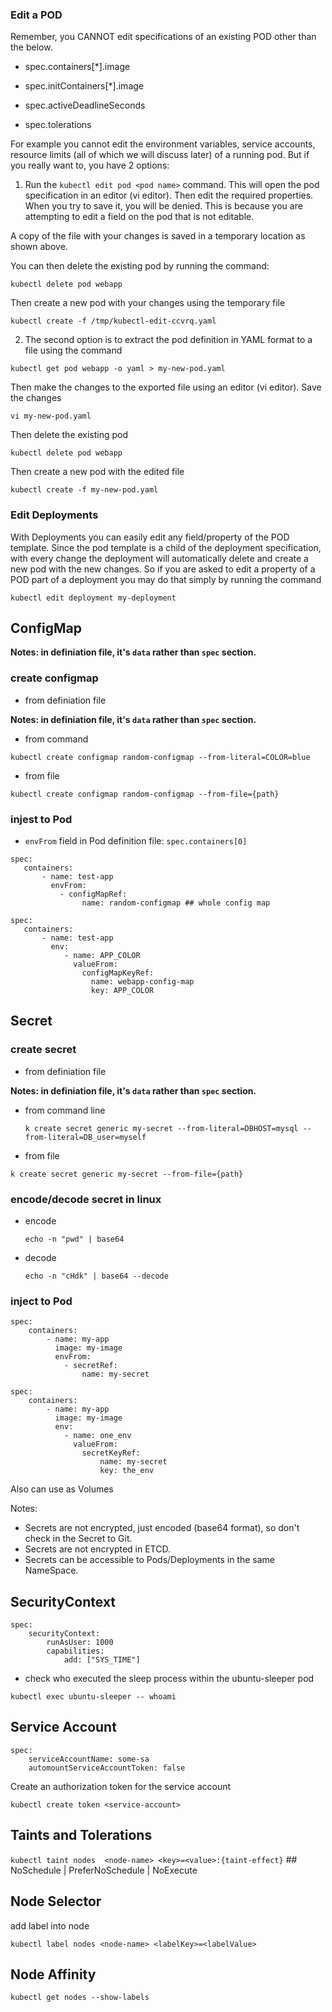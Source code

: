 ### Edit a POD

Remember, you CANNOT edit specifications of an existing POD other than the below.

- spec.containers[*].image

- spec.initContainers[*].image

- spec.activeDeadlineSeconds

- spec.tolerations

For example you cannot edit the environment variables, service accounts, resource limits (all of which we will discuss later) of a running pod. But if you really want to, you have 2 options:

1. Run the `kubectl edit pod <pod name>` command. This will open the pod specification in an editor (vi editor). Then edit the required properties. When you try to save it, you will be denied. This is because you are attempting to edit a field on the pod that is not editable.

A copy of the file with your changes is saved in a temporary location as shown above.

You can then delete the existing pod by running the command:

`kubectl delete pod webapp`

Then create a new pod with your changes using the temporary file

`kubectl create -f /tmp/kubectl-edit-ccvrq.yaml`

2. The second option is to extract the pod definition in YAML format to a file using the command

`kubectl get pod webapp -o yaml > my-new-pod.yaml`

Then make the changes to the exported file using an editor (vi editor). Save the changes

`vi my-new-pod.yaml`

Then delete the existing pod

`kubectl delete pod webapp`

Then create a new pod with the edited file

`kubectl create -f my-new-pod.yaml`

### Edit Deployments

With Deployments you can easily edit any field/property of the POD template. Since the pod template is a child of the deployment specification, with every change the deployment will automatically delete and create a new pod with the new changes. So if you are asked to edit a property of a POD part of a deployment you may do that simply by running the command

`kubectl edit deployment my-deployment`

## ConfigMap

**Notes: in definiation file, it's `data` rather than `spec` section.**

### create configmap

- from definiation file

**Notes: in definiation file, it's `data` rather than `spec` section.**

- from command

`kubectl create configmap random-configmap --from-literal=COLOR=blue`

- from file

`kubectl create configmap random-configmap --from-file={path}`

### injest to Pod

- `envFrom` field in Pod definition file: `spec.containers[0]`

```
spec:
   containers:
       - name: test-app
         envFrom:
           - configMapRef:
                name: random-configmap ## whole config map
```

```
spec:
   containers:
       - name: test-app
         env:
            - name: APP_COLOR
              valueFrom:
                configMapKeyRef:
                  name: webapp-config-map
                  key: APP_COLOR
```

## Secret

### create secret

- from definiation file

**Notes: in definiation file, it's `data` rather than `spec` section.**

- from command line

  `k create secret generic my-secret --from-literal=DBHOST=mysql --from-literal=DB_user=myself`

- from file

`k create secret generic my-secret --from-file={path}`

### encode/decode secret in linux

- encode

  `echo -n "pwd" | base64`

- decode

  `echo -n "cHdk" | base64 --decode`

### inject to Pod

```
spec:
    containers:
        - name: my-app
          image: my-image
          envFrom:
            - secretRef:
                name: my-secret
```

```
spec:
    containers:
        - name: my-app
          image: my-image
          env:
            - name: one_env
              valueFrom:
                secretKeyRef:
                    name: my-secret
                    key: the_env
```

Also can use as Volumes

Notes:

- Secrets are not encrypted, just encoded (base64 format), so don't check in the Secret to Git.
- Secrets are not encrypted in ETCD.
- Secrets can be accessible to Pods/Deployments in the same NameSpace.

## SecurityContext

```
spec:
    securityContext:
        runAsUser: 1000
        capabilities:
            add: ["SYS_TIME"]
```

- check who executed the sleep process within the ubuntu-sleeper pod

`kubectl exec ubuntu-sleeper -- whoami`

## Service Account

```
spec:
    serviceAccountName: some-sa
    automountServiceAccountToken: false
```

Create an authorization token for the service account

`kubectl create token <service-account>`

## Taints and Tolerations

`kubectl taint nodes  <node-name> <key>=<value>:{taint-effect}` ## NoSchedule | PreferNoSchedule | NoExecute

## Node Selector

add label into node

`kubectl label nodes <node-name> <labelKey>=<labelValue>`

## Node Affinity

`kubectl get nodes --show-labels`
